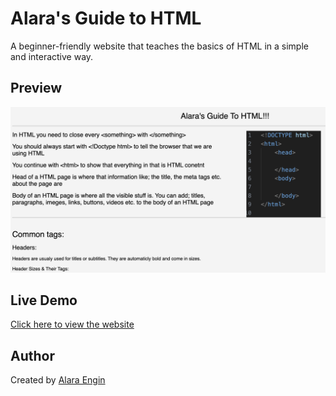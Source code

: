 # Alara's Guide to HTML

A beginner-friendly website that teaches the basics of HTML in a simple and interactive way.

## Preview
![Website Preview](Preview.png)

## Live Demo
[Click here to view the website](https://alr11118.github.io/HTMLguide/)

## Author
Created by [Alara Engin](https://github.com/alr11118)
